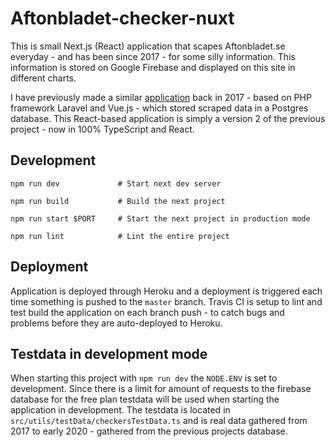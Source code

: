# Aftonbladet-checker-nuxt

This is small Next.js (React) application that scapes Aftonbladet.se everyday - and has been since 2017 - for some silly information. This information is stored on Google Firebase and displayed on this site in different charts.

I have previously made a similar [application](https://github.com/danielv14/Aftonbladet-Checkr) back in 2017 - based on PHP framework Laravel and Vue.js - which stored scraped data in a Postgres database. This React-based application is simply a version 2 of the previous project - now in 100% TypeScript and React.

## Development

```
npm run dev             # Start next dev server

npm run build           # Build the next project

npm run start $PORT     # Start the next project in production mode

npm run lint            # Lint the entire project

```

## Deployment

Application is deployed through Heroku and a deployment is triggered each time something is pushed to the `master` branch. Travis CI is setup to lint and test build the application on each branch push - to catch bugs and problems before they are auto-deployed to Heroku.

## Testdata in development mode

When starting this project with `npm run dev` the `NODE.ENV` is set to development. Since there is a limit for amount of requests to the firebase database for the free plan testdata will be used when starting the application in development. The testdata is located in `src/utils/testData/checkersTestData.ts` and is real data gathered from 2017 to early 2020 - gathered from the previous projects database. 